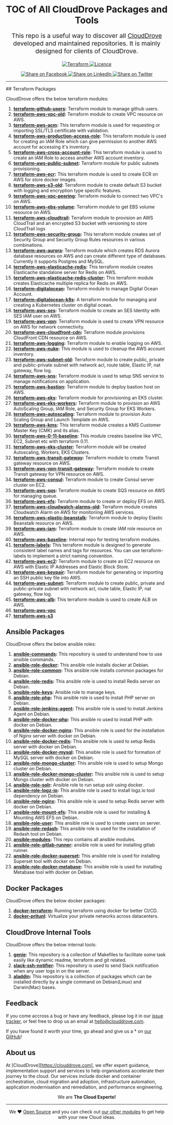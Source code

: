 <h1 align='center'>TOC of All CloudDrove Packages and Tools</h1><p align='center' style='font-size: 1.2rem;''> This repo is a useful way to discover all <a href='https://clouddrove.com'>CloudDrove</a> developed and maintained repositories. It is mainly designed for clients of CloudDrove. </p><p align='center'>	<a href='https://www.terraform.io'>	  <img src='https://img.shields.io/badge/Terraform-v0.12-green' alt='Terraform'>	</a>	<a href='LICENSE.md'>	  <img src='https://img.shields.io/badge/License-MIT-blue.svg' alt='Licence'>	</a>	</p>	<p align='center'>	<a href='https://facebook.com/sharer/sharer.php?u=https://github.com/clouddrove/toc'>	  <img title='Share on Facebook' src='https://user-images.githubusercontent.com/50652676/62817743-4f64cb80-bb59-11e9-90c7-b057252ded50.png' />	</a>	<a href='https://www.linkedin.com/shareArticle?mini=true&title=TOC+of+All+CloudDrove+Packages+and+Tools&url=https://github.com/clouddrove/toc'>	  <img title='Share on LinkedIn' src='https://user-images.githubusercontent.com/50652676/62817742-4e339e80-bb59-11e9-87b9-a1f68cae1049.png' />	</a>	<a href='https://twitter.com/intent/tweet/?text=TOC+of+All+CloudDrove+Packages+and+Tools&url=https://github.com/clouddrove/toc'>	  <img title='Share on Twitter' src='https://user-images.githubusercontent.com/50652676/62817740-4c69db00-bb59-11e9-8a79-3580fbbf6d5c.png' />	</a>	</p>	<hr>## Terraform Packages

CloudDrove offers the below terraform modules:

1. **[terraform-github-users](https://github.com/clouddrove/terraform-github-users):** Terraform module to manage github users.
2. **[terraform-aws-vpc-old](https://github.com/clouddrove/terraform-aws-vpc-old):** Terraform module to create VPC resource on AWS.
3. **[terraform-aws-acm](https://github.com/clouddrove/terraform-aws-acm):** This terraform module is used for requesting or importing SSL/TLS certificate with validation.
4. **[terraform-aws-production-access-role](https://github.com/clouddrove/terraform-aws-production-access-role):** This terraform module is used for creating an IAM Role which can give permission to another AWS account for accessing it's inventory.
5. **[terraform-aws-cross-account-role](https://github.com/clouddrove/terraform-aws-cross-account-role):** This terraform module is used to create an IAM Role to access another AWS account inventory.
6. **[terraform-aws-public-subnet](https://github.com/clouddrove/terraform-aws-public-subnet):** Terraform module for public subnets provisioning.
7. **[terraform-aws-ecr](https://github.com/clouddrove/terraform-aws-ecr):** This terraform module is used to create ECR on AWS for store docker images.
8. **[terraform-aws-s3-old](https://github.com/clouddrove/terraform-aws-s3-old):** Terraform module to create default S3 bucket with logging and encryption type specific features.
9. **[terraform-aws-vpc-peering](https://github.com/clouddrove/terraform-aws-vpc-peering):** Terraform module to connect two VPC's on AWS.
10. **[terraform-aws-ebs-volume](https://github.com/clouddrove/terraform-aws-ebs-volume):** Terraform module to get EBS volume resource on AWS.
11. **[terraform-aws-cloudtrail](https://github.com/clouddrove/terraform-aws-cloudtrail):** Terraform module to provision an AWS CloudTrail and an encrypted S3 bucket with versioning to store CloudTrail logs
12. **[terraform-aws-security-group](https://github.com/clouddrove/terraform-aws-security-group):** This terraform module creates set of Security Group and Security Group Rules resources in various combinations.
13. **[terraform-aws-aurora](https://github.com/clouddrove/terraform-aws-aurora):** Terraform module which creates RDS Aurora database resources on AWS and can create different type of databases. Currently it supports Postgres and MySQL.
14. **[terraform-aws-elasticache-redis](https://github.com/clouddrove/terraform-aws-elasticache-redis):** This terraform module creates Elasticache standalone server for Redis on AWS.
15. **[terraform-aws-elasticache-redis-cluster](https://github.com/clouddrove/terraform-aws-elasticache-redis-cluster):** This terraform module creates Elasticache multiple replica for Redis on AWS.
16. **[terraform-digitalocean](https://github.com/clouddrove/terraform-digitalocean):** Terraform module to manage Digital Ocean Account.
17. **[terraform-digitalocean-k8s](https://github.com/clouddrove/terraform-digitalocean-k8s):** A terraform module for managing and creating a Kubernetes cluster on digital ocean.
18. **[terraform-aws-ses](https://github.com/clouddrove/terraform-aws-ses):** Terraform module to create an SES Identity with SES IAM user on AWS.
19. **[terraform-aws-vpn](https://github.com/clouddrove/terraform-aws-vpn):** Terraform module is used to create VPN resource on AWS for network connectivity.
20. **[terraform-aws-cloudfront-cdn](https://github.com/clouddrove/terraform-aws-cloudfront-cdn):** Terraform module provisions CloudFront CDN resource on AWS.
21. **[terraform-aws-logging](https://github.com/clouddrove/terraform-aws-logging):** Terraform module to enable logging on AWS.
22. **[terraform-aws-nuke](https://github.com/clouddrove/terraform-aws-nuke):** This module is used to cleanup the AWS account inventory.
23. **[terraform-aws-subnet-old](https://github.com/clouddrove/terraform-aws-subnet-old):** Terraform module to create public, private and public-private subnet with network acl, route table, Elastic IP, nat gateway, flow log.
24. **[terraform-aws-sns](https://github.com/clouddrove/terraform-aws-sns):** Terraform module is used to setup SNS service to manage notifications on application.
25. **[terraform-aws-bastion](https://github.com/clouddrove/terraform-aws-bastion):** Terraform module to deploy bastion host on AWS.
26. **[terraform-aws-eks](https://github.com/clouddrove/terraform-aws-eks):** Terraform module for provisioning an EKS cluster.
27. **[terraform-aws-eks-workers](https://github.com/clouddrove/terraform-aws-eks-workers):** Terraform module to provision an AWS AutoScaling Group, IAM Role, and Security Group for EKS Workers.
28. **[terraform-aws-autoscaling](https://github.com/clouddrove/terraform-aws-autoscaling):** Terraform module to provision Auto Scaling Group and Launch Template on AWS.
29. **[terraform-aws-kms](https://github.com/clouddrove/terraform-aws-kms):** This terraform module creates a KMS Customer Master Key (CMK) and its alias.
30. **[terraform-aws-0-11-baseline](https://github.com/clouddrove/terraform-aws-0-11-baseline):** This module creates baseline like VPC, EC2, Subnet etc with terraform 0.11.
31. **[terraform-aws-eks-cluster](https://github.com/clouddrove/terraform-aws-eks-cluster):** Terraform module will be created Autoscaling, Workers, EKS Clusters.
32. **[terraform-aws-transit-gateway](https://github.com/clouddrove/terraform-aws-transit-gateway):** Terraform module to create Transit gateway resource on AWS.
33. **[terraform-aws-vpn-transit-gateway](https://github.com/clouddrove/terraform-aws-vpn-transit-gateway):** Terraform module to create Transit gateway for VPN resource on AWS.
34. **[terraform-aws-consul](https://github.com/clouddrove/terraform-aws-consul):** Terraform module to create Consul server cluster on EC2.
35. **[terraform-aws-sqs](https://github.com/clouddrove/terraform-aws-sqs):** Terraform module to create SQS resource on AWS for managing queue.
36. **[terraform-aws-efs](https://github.com/clouddrove/terraform-aws-efs):** Terraform module to create or deploy EFS on AWS.
37. **[terraform-aws-cloudwatch-alarms-old](https://github.com/clouddrove/terraform-aws-cloudwatch-alarms-old):** Terraform module creates Cloudwatch Alarm on AWS for monitoriing AWS services.
38. **[terraform-aws-elastic-beanstalk](https://github.com/clouddrove/terraform-aws-elastic-beanstalk):** Terraform module to deploy Elastic Beanstalk resource on AWS.
39. **[terraform-aws-iam](https://github.com/clouddrove/terraform-aws-iam):** Terraform module to create IAM role resource on AWS.
40. **[terraform-aws-baseline](https://github.com/clouddrove/terraform-aws-baseline):** Internal repo for testing terraform modules.
41. **[terraform-labels](https://github.com/clouddrove/terraform-labels):** This terraform module is designed to generate consistent label names and tags for resources. You can use terraform-labels to implement a strict naming convention.
42. **[terraform-aws-ec2](https://github.com/clouddrove/terraform-aws-ec2):** Terraform module to create an EC2 resource on AWS with Elastic IP Addresses and Elastic Block Store.
43. **[terraform-aws-keypair](https://github.com/clouddrove/terraform-aws-keypair):** Terraform module for generating or importing an SSH public key file into AWS.
44. **[terraform-aws-subnet](https://github.com/clouddrove/terraform-aws-subnet):** Terraform module to create public, private and public-private subnet with network acl, route table, Elastic IP, nat gateway, flow log.
45. **[terraform-aws-alb](https://github.com/clouddrove/terraform-aws-alb):** This terraform module is used to create ALB on AWS.
46. **[terraform-aws-vpc](https://github.com/clouddrove/terraform-aws-vpc)**
47. **[terraform-aws-s3](https://github.com/clouddrove/terraform-aws-s3)**

## Ansible Packages

CloudDrove offers the below ansible roles:

1. **[ansible-commands](https://github.com/clouddrove/ansible-commands):** This repository is used to understand how to use ansible commands.
2. **[ansible-role-docker](https://github.com/clouddrove/ansible-role-docker):** This ansible role installs docker at Debian.
3. **[ansible-role-common](https://github.com/clouddrove/ansible-role-common):** This ansible role installs common packages for Debian.
4. **[ansible-role-redis](https://github.com/clouddrove/ansible-role-redis):** This ansible role is used to install Redis server on Debian.
5. **[ansible-role-keys](https://github.com/clouddrove/ansible-role-keys):** Ansible role to manage keys.
6. **[ansible-role-php](https://github.com/clouddrove/ansible-role-php):** This ansible role is used to install PHP server on Debian.
7. **[ansible-role-jenkins-agent](https://github.com/clouddrove/ansible-role-jenkins-agent):** This ansible role is used to install Jenkins Agent on Debian.
8. **[ansible-role-docker-php](https://github.com/clouddrove/ansible-role-docker-php):** This ansible ro used to install PHP with docker on Debian.
9. **[ansible-role-docker-nginx](https://github.com/clouddrove/ansible-role-docker-nginx):** This ansible role is used for the installation of Nginx server with docker on Debian.
10. **[ansible-role-docker-redis](https://github.com/clouddrove/ansible-role-docker-redis):** This ansible role is used to setup Redis server with docker on Debian.
11. **[ansible-role-docker-mysql](https://github.com/clouddrove/ansible-role-docker-mysql):** This ansible role is used for formation of MySQL server with docker on Debian.
12. **[ansible-role-mongo-cluster](https://github.com/clouddrove/ansible-role-mongo-cluster):** This ansible role is used to setup Mongo cluster on Debian.
13. **[ansible-role-docker-mongo-cluster](https://github.com/clouddrove/ansible-role-docker-mongo-cluster):** This ansible role is used to setup Mongo cluster with docker on Debian.
14. **[ansible-role-solr](https://github.com/clouddrove/ansible-role-solr):** Ansible role to run setup solr  using docker.
15. **[ansible-role-logz-io](https://github.com/clouddrove/ansible-role-logz-io):** This ansible role is used to install logz.io tool dependency on Debian.
16. **[ansible-role-nginx](https://github.com/clouddrove/ansible-role-nginx):** This ansible role is used to setup Redis server with docker on Debian.
17. **[ansible-role-mount-efs](https://github.com/clouddrove/ansible-role-mount-efs):** This ansible role is used for installing & Mounting AWS EFS on Debian.
18. **[ansible-role-user](https://github.com/clouddrove/ansible-role-user):** This ansible role is used to create users on server.
19. **[ansible-role-redash](https://github.com/clouddrove/ansible-role-redash):** This ansible role is used for the installation of Redash tool on Debian.
20. **[ansible-modules](https://github.com/clouddrove/ansible-modules):** This repo contains all ansible modules.
21. **[ansible-role-gitlab-runner](https://github.com/clouddrove/ansible-role-gitlab-runner):** ansible role is used for installing gitlab runner.
22. **[ansible-role-docker-superset](https://github.com/clouddrove/ansible-role-docker-superset):** This ansible role is used for installing Superset tool with docker on Debian.
23. **[ansible-role-docker-metabase](https://github.com/clouddrove/ansible-role-docker-metabase):** This ansible role is used for installing Metabase tool with docker on Debian.

## Docker Packages

CloudDrove offers the below docker packages:

1. **[docker-terraform](https://github.com/clouddrove/docker-terraform):** Running terraform using docker for better CI/CD.
2. **[docker-pritunl](https://github.com/clouddrove/docker-pritunl):** Virtualize your private networks across datacenters.

## CloudDrove Internal Tools

CloudDrove offers the below internal tools:

1. **[genie](https://github.com/clouddrove/genie):** This repository is a collection of Makefiles to facilitate some task easily like dynamic readme, terraform and git related.
2. **[slack-ssh-notifier](https://github.com/clouddrove/slack-ssh-notifier):** This repository is used to send Slack notification when any user logs in on the server.
3. **[aladdin](https://github.com/clouddrove/aladdin):** This repository is a collection of packages which can be installed directly by a single command on Debian(Linux) and Darwin(Mac) bases.

## Feedback

If you come accross a bug or have any feedback, please log it in our [issue tracker](https://github.com/clouddrove/toc/issues), or feel free to drop us an email at [hello@clouddrove.com](mailto:hello@clouddrove.com).

If you have found it worth your time, go ahead and give us a * on [our GitHub](https://github.com/clouddrove/terraform-aws-acm)!

## About us

At [CloudDrove][https://clouddrove.com], we offer expert guidance, implementation support and services to help organisations accelerate their journey to the cloud. Our services include docker and container orchestration, cloud migration and adoption, infrastructure automation, application modernisation and remediation, and performance engineering.

<p align='center'>We are <b> The Cloud Experts!</b></p><hr /><p align='center'>We ❤️  <a href='https://github.com/clouddrove'>Open Source</a> and you can check out <a href='https://github.com/clouddrove'>our other modules</a> to get help with your new Cloud ideas.</p>

